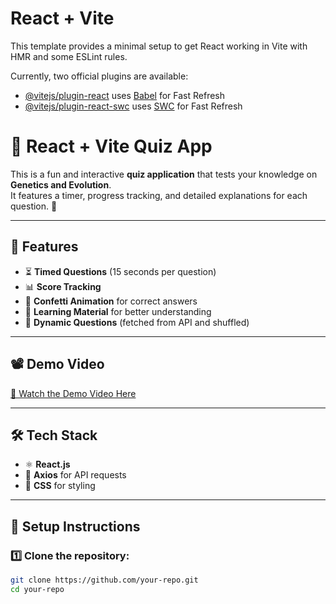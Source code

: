 # React + Vite

This template provides a minimal setup to get React working in Vite with HMR and some ESLint rules.

Currently, two official plugins are available:

- [@vitejs/plugin-react](https://github.com/vitejs/vite-plugin-react/blob/main/packages/plugin-react/README.md) uses [Babel](https://babeljs.io/) for Fast Refresh
- [@vitejs/plugin-react-swc](https://github.com/vitejs/vite-plugin-react-swc) uses [SWC](https://swc.rs/) for Fast Refresh
# 🚀 React + Vite Quiz App

This is a fun and interactive **quiz application** that tests your knowledge on **Genetics and Evolution**.  
It features a timer, progress tracking, and detailed explanations for each question. 🎉

---

## 📌 **Features**
- ⏳ **Timed Questions** (15 seconds per question)  
- 📊 **Score Tracking**  
- 🎊 **Confetti Animation** for correct answers  
- 📖 **Learning Material** for better understanding  
- 🔄 **Dynamic Questions** (fetched from API and shuffled)  

---

## 📽️ **Demo Video**
[🎥 Watch the Demo Video Here](https://drive.google.com/file/d/1VxK--Drq635gFbhntLnJtTZl8obayF1Y/view?usp=sharing)  

---

## 🛠️ **Tech Stack**
- ⚛️ **React.js**  
- 🔗 **Axios** for API requests  
- 🎨 **CSS** for styling  

---

## 📂 **Setup Instructions**
### 1️⃣ Clone the repository:
```bash
git clone https://github.com/your-repo.git
cd your-repo
